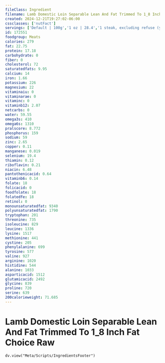 ```yaml
---
fileClass: Ingredient
filename: Lamb Domestic Loin Separable Lean And Fat Trimmed To 1_8 Inch Fat Choice Raw
created: 2024-12-21T19:27:02-06:00
cssclasses: ['nutFact']
servings: ['Default | 100g','1 oz | 28.4','1 steak, excluding refuse (yield from 1 raw steak, with refuse, weighing 102 g) | 79']
id: 172551
foodgroup: Meats
calories: 279
fat: 22.75
protein: 17.18
carbohydrate: 0
fiber: 0
cholesterol: 72
saturatedfats: 9.95
calcium: 14
iron: 1.66
potassium: 226
magnesium: 22
vitaminaiu: 0
vitaminarae: 0
vitaminc: 0
vitaminb12: 2.07
netcarbs: 0
water: 59.55
omega3s: 410
omega6s: 1310
pralscore: 8.772
phosphorus: 159
sodium: 59
zinc: 2.65
copper: 0.11
manganese: 0.019
selenium: 19.4
thiamin: 0.12
riboflavin: 0.21
niacin: 6.48
pantothenicacid: 0.64
vitaminb6: 0.14
folate: 18
folicacid: 0
foodfolate: 18
folatedfe: 18
retinol: 0
monounsaturatedfat: 9340
polyunsaturatedfat: 1790
tryptophan: 201
threonine: 735
isoleucine: 829
leucine: 1336
lysine: 1517
methionine: 441
cystine: 205
phenylalanine: 699
tyrosine: 577
valine: 927
arginine: 1020
histidine: 544
alanine: 1033
asparticacid: 1512
glutamicacid: 2492
glycine: 839
proline: 720
serine: 639
200calorieweight: 71.685
---
```


# Lamb Domestic Loin Separable Lean And Fat Trimmed To 1_8 Inch Fat Choice Raw

```dataviewjs
dv.view("Meta/Scripts/IngredientsFooter")
```